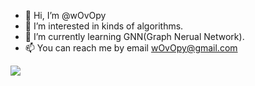 - 👋 Hi, I’m @wOvOpy
- 👀 I’m interested in kinds of algorithms.
- 🌱 I’m currently learning GNN(Graph Nerual Network).
- 📫 You can reach me by email wOvOpy@gmail.com 
<!-- - 💞️ I’m looking to collaborate on ... -->


<!---
wOvOpy/wOvOpy is a ✨ special ✨ repository because its `README.md` (this file) appears on your GitHub profile.
You can click the Preview link to take a look at your changes.
--->
![](https://komarev.com/ghpvc/?username=wOvOpy)
<!-- [![MasterHead](https://blog-cnblogs.oss-cn-hangzhou.aliyuncs.com/img/infinity-676717.jpg)](https://github.com/wOvOpy) -->
